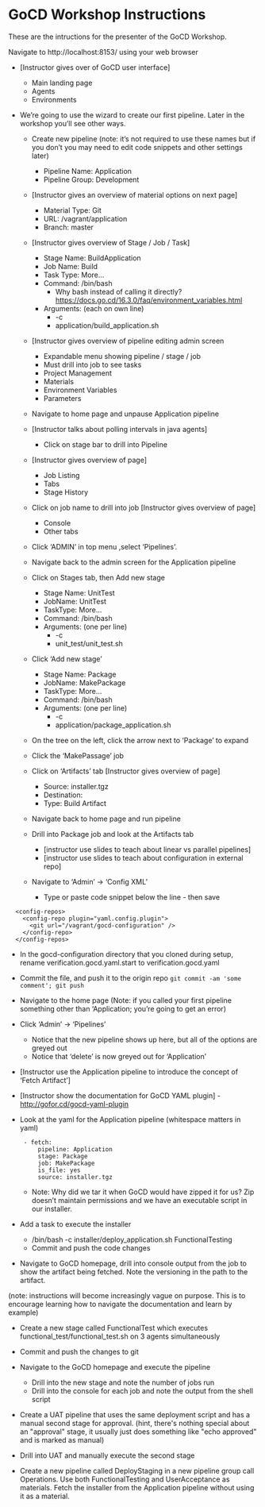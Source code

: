 
# GoCD Workshop Instructions

These are the intructions for the presenter of the GoCD Workshop. 

Navigate to http://localhost:8153/ using your web browser

* [Instructor gives over of GoCD user interface]
  * Main landing page
  * Agents
  * Environments

* We’re going to use the wizard to create our first pipeline. Later in the workshop you’ll see other ways.
  * Create new pipeline (note: it’s not required to use these names but if you don’t you may need to edit code snippets and other settings later)
    * Pipeline Name: Application
    * Pipeline Group: Development

  * [Instructor gives an overview of material options on next page]
    * Material Type: Git
    * URL: /vagrant/application
    * Branch: master

  * [Instructor gives overview of Stage / Job / Task]
    * Stage Name: BuildApplication
    * Job Name: Build
    * Task Type: More…
    * Command: /bin/bash
      * Why bash instead of calling it directly? https://docs.go.cd/16.3.0/faq/environment_variables.html
    * Arguments: (each on own line)
      * -c
      * application/build_application.sh

  * [Instructor gives overview of pipeline editing admin screen
    * Expandable menu showing pipeline / stage / job
    * Must drill into job to see tasks
    * Project Management
    * Materials
    * Environment Variables
    * Parameters

  * Navigate to home page and unpause Application pipeline

  * [Instructor talks about polling intervals in java agents]
    * Click on stage bar to drill into Pipeline

  * [Instructor gives overview of page]
    * Job Listing
    * Tabs
    * Stage History

  * Click on job name to drill into job [Instructor gives overview of page]
    * Console
    * Other tabs

  * Click ‘ADMIN’ in top menu ,select ‘Pipelines’. 

  * Navigate back to the admin screen for the Application pipeline

  * Click on Stages tab, then Add new stage
    * Stage Name: UnitTest
    * JobName: UnitTest
    * TaskType: More…
    * Command: /bin/bash
    * Arguments: (one per line)
      * -c
      * unit_test/unit_test.sh

  * Click ‘Add new stage’
    * Stage Name: Package
    * JobName: MakePackage
    * TaskType: More…
    * Command: /bin/bash
    * Arguments: (one per line)
      * -c
      * application/package_application.sh

  * On the tree on the left, click the arrow next to ‘Package’ to expand
  * Click the ‘MakePassage’ job
  * Click on ‘Artifacts’ tab [Instructor gives overview of page]
    * Source: installer.tgz
    * Destination: <blank>
    * Type: Build Artifact

  * Navigate back to home page and run pipeline
  * Drill into Package job and look at the Artifacts tab
    * [instructor use slides to teach about linear vs parallel pipelines]
    * [instructor use slides to teach about configuration in external repo]

  * Navigate to ‘Admin’ -> ‘Config XML’
    * Type or paste code snippet below the <server /> line - then save

```
  <config-repos>
    <config-repo plugin="yaml.config.plugin">
      <git url="/vagrant/gocd-configuration" />
    </config-repo>
  </config-repos>
```

  * In the gocd-configuration directory that you cloned during setup, rename verification.gocd.yaml.start to verification.gocd.yaml
  * Commit the file, and push it to the origin repo ``` git commit -am 'some comment'; git push ```


  * Navigate to the home page (Note: if you called your first pipeline something other than ‘Application; you’re going to get an error)
  * Click ‘Admin’ -> ‘Pipelines’
    * Notice that the new pipeline shows up here, but all of the options are greyed out
    * Notice that ‘delete’ is now greyed out for ‘Application’

  * [Instructor use the Application pipeline to introduce the concept of ‘Fetch Artifact’]

  * [Instructor show the documentation for GoCD YAML plugin] - http://gofor.cd/gocd-yaml-plugin

  * Look at the yaml for the Application pipeline (whitespace matters in yaml)
      ```
       - fetch:
           pipeline: Application
           stage: Package
           job: MakePackage
           is_file: yes
           source: installer.tgz
      ```

    * Note: Why did we tar it when GoCD would have zipped it for us? Zip doesn’t maintain permissions and we have an executable script in our installer.

  * Add a task to execute the installer
    * /bin/bash -c installer/deploy_application.sh FunctionalTesting
    * Commit and push the code changes

  * Navigate to GoCD homepage, drill into console output from the job to show the artifact being fetched. Note the versioning in the path to the artifact.

(note: instructions will become increasingly vague on purpose. This is to encourage learning how to navigate the documentation and learn by example)

  * Create a new stage called FunctionalTest which executes functional_test/functional_test.sh on 3 agents simultaneously 
  * Commit and push the changes to git

  * Navigate to the GoCD homepage and execute the pipeline
    * Drill into the new stage and note the number of jobs run
    * Drill into the console for each job and note the output from the shell script

  * Create a UAT pipeline that uses the same deployment script and has a manual second stage for approval. (hint, there's nothing special about an "approval" stage, it usually just does something like "echo approved" and is marked as manual)
  * Drill into UAT and manually execute the second stage

  * Create a new pipeline called DeployStaging in a new pipeline group call Operations. Use both FunctionalTesting and UserAcceptance as materials. Fetch the installer from the Application pipeline without using it as a material.
